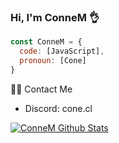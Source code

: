 ### Hi, I'm ConneM 👌

```js
const ConneM = {
  code: [JavaScript],
  pronoun: [Cone]
}
```

🙍‍♂️ Contact Me

- Discord: cone.cl

[![ConneM Github Stats](https://github-readme-stats.vercel.app/api?username=ConneM)](https://github.com/anuraghazra/github-readme-status)

<!--
**ConneM/ConneM** is a ✨ _special_ ✨ repository because its `README.md` (this file) appears on your GitHub profile.

Here are some ideas to get you started:

- 🔭 I’m currently working on ...
- 🌱 I’m currently learning ...
- 👯 I’m looking to collaborate on ...
- 🤔 I’m looking for help with ...
- 💬 Ask me about ...
- 📫 How to reach me: ...
- 😄 Pronouns: ...
- ⚡ Fun fact: ...
-->

